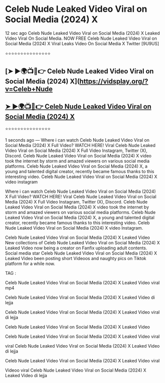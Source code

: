 ﻿# Celeb Nude Leaked Video Viral on Social Media (2024) X



12 sec ago Celeb Nude Leaked Video Viral on Social Media (2024) X Leaked Video Viral On Social Media. NOW FREE Celeb Nude Leaked Video Viral on Social Media (2024) X Viral Leaks Video On Social Media X Twitter [9U9US]

⭐⭐⭐⭐⭐⭐⭐⭐⭐⭐⭐⭐⭐⭐⭐

## [➤ ►🌍📺📱👉 Celeb Nude Leaked Video Viral on Social Media (2024) X](https://vidsplay.org/?v=Celeb+Nude

## [➤ ►🌍📺📱👉 Celeb Nude Leaked Video Viral on Social Media (2024) X](https://vidsplay.org/?v=Celeb+Nude)


⭐⭐⭐⭐⭐⭐⭐⭐⭐⭐⭐⭐⭐⭐⭐



1 seconds ago — Where i can watch Celeb Nude Leaked Video Viral on Social Media (2024) X Full Video? WATCH HERE! Viral Celeb Nude Leaked Video Viral on Social Media (2024) X Full Video Instagram, Twitter (X), Discord. Celeb Nude Leaked Video Viral on Social Media (2024) X video took the internet by storm and amazed viewers on various social media platforms. Celeb Nude Leaked Video Viral on Social Media (2024) X, a young and talented digital creator, recently became famous thanks to this interesting video. Celeb Nude Leaked Video Viral on Social Media (2024) X video instagram

Where i can watch Celeb Nude Leaked Video Viral on Social Media (2024) X Full Video? WATCH HERE! Viral Celeb Nude Leaked Video Viral on Social Media (2024) X Full Video Instagram, Twitter (X), Discord. Celeb Nude Leaked Video Viral on Social Media (2024) X video took the internet by storm and amazed viewers on various social media platforms. Celeb Nude Leaked Video Viral on Social Media (2024) X, a young and talented digital creator, recently became famous thanks to this interesting video. Celeb Nude Leaked Video Viral on Social Media (2024) X video Instagram.

Celeb Nude Leaked Video Viral on Social Media (2024) X Leaked Video New collections of Celeb Nude Leaked Video Viral on Social Media (2024) X Leaked Video now being a creator on Fanfix uploading adult contents. Social media star Celeb Nude Leaked Video Viral on Social Media (2024) X Leaked Video been posting short Videoos and naughty pics on Tiktok platform for a while now.

TAG :

 

Celeb Nude Leaked Video Viral on Social Media (2024) X Leaked Video viral mp4

 

Celeb Nude Leaked Video Viral on Social Media (2024) X Leaked Video di lejja

 

Celeb Nude Leaked Video Viral on Social Media (2024) X Leaked Video viral di lejja

 

Celeb Nude Leaked Video Viral on Social Media (2024) X Leaked Video

 

Celeb Nude Leaked Video Viral on Social Media (2024) X Leaked Video viral

 

viral Celeb Nude Leaked Video Viral on Social Media (2024) X Leaked Video di lejja

 

Celeb Nude Leaked Video Viral on Social Media (2024) X Leaked Video viral

 

Videoo viral Celeb Nude Leaked Video Viral on Social Media (2024) X Leaked Video di lejja